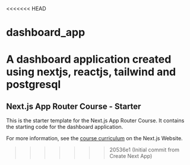 <<<<<<< HEAD
# dashboard_app
A dashboard application created using nextjs, reactjs, tailwind and postgresql
=======
## Next.js App Router Course - Starter

This is the starter template for the Next.js App Router Course. It contains the starting code for the dashboard application.

For more information, see the [course curriculum](https://nextjs.org/learn) on the Next.js Website.
>>>>>>> 20536e1 (Initial commit from Create Next App)
